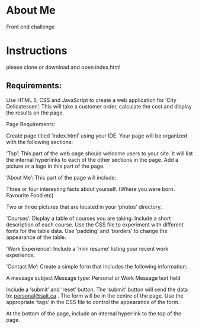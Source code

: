 # About Me

Front end challenge

# Instructions
please clone or download and open index.html

## Requirements:

Use HTML 5, CSS and JavaScript to create a web application for ‘City Delicatessen’. This will take a customer order, calculate the cost and display the results on the page.


Page Requirements:


Create page titled ‘index.html’ using your IDE. Your page will be organized with the following sections:

‘Top’: This part of the web page should welcome users to your site. It will list the internal hyperlinks to each of the other sections in the page. Add a picture or a logo in this part of the page.

‘About Me’: This part of the page will include:

Three or four interesting facts about yourself.  (Where you were born. Favourite Food etc)

Two or three pictures that are located in your ‘photos’ directory.

‘Courses’: Display a table of courses you are taking.  Include a short description of each course. Use the CSS file to experiment with different fonts for the table data. Use ‘padding’ and ‘borders’ to change the appearance of the table.

‘Work Experience’: Include a ‘mini resume’ listing your recent work experience.

‘Contact Me’: Create a simple form that includes the following information:

A message subject
Message type: Personal or Work
Message text field

Include a ‘submit’ and ‘reset’ button. The ‘submit’ button will send the data to: personal@sait.ca . The form will be in the centre of the page.  Use the appropriate ‘tags’ in the CSS file to control the appearance of the form.


At the bottom of the page, include an internal hyperlink to the top of the page.

